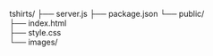 tshirts/
├── server.js
├── package.json
└── public/              
    ├── index.html       
    ├── style.css        
    └── images/          
